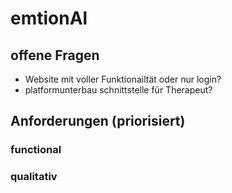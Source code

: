 # emtionAl

## offene Fragen
- Website mit voller Funktionailtät oder nur login?
- platformunterbau schnittstelle für Therapeut?

## Anforderungen (priorisiert)

### functional

### qualitativ
